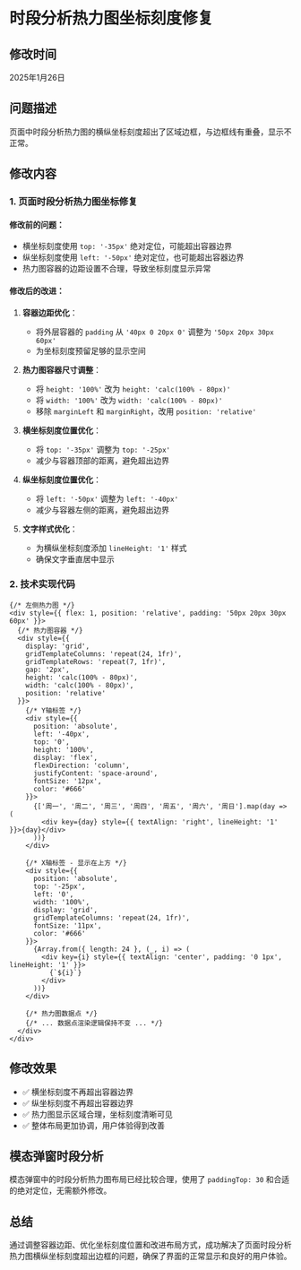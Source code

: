 # 时段分析热力图坐标刻度修复

## 修改时间
2025年1月26日

## 问题描述
页面中时段分析热力图的横纵坐标刻度超出了区域边框，与边框线有重叠，显示不正常。

## 修改内容

### 1. 页面时段分析热力图坐标修复

#### 修改前的问题：
- 横坐标刻度使用 `top: '-35px'` 绝对定位，可能超出容器边界
- 纵坐标刻度使用 `left: '-50px'` 绝对定位，也可能超出容器边界
- 热力图容器的边距设置不合理，导致坐标刻度显示异常

#### 修改后的改进：
1. **容器边距优化**：
   - 将外层容器的 `padding` 从 `'40px 0 20px 0'` 调整为 `'50px 20px 30px 60px'`
   - 为坐标刻度预留足够的显示空间

2. **热力图容器尺寸调整**：
   - 将 `height: '100%'` 改为 `height: 'calc(100% - 80px)'`
   - 将 `width: '100%'` 改为 `width: 'calc(100% - 80px)'`
   - 移除 `marginLeft` 和 `marginRight`，改用 `position: 'relative'`

3. **横坐标刻度位置优化**：
   - 将 `top: '-35px'` 调整为 `top: '-25px'`
   - 减少与容器顶部的距离，避免超出边界

4. **纵坐标刻度位置优化**：
   - 将 `left: '-50px'` 调整为 `left: '-40px'`
   - 减少与容器左侧的距离，避免超出边界

5. **文字样式优化**：
   - 为横纵坐标刻度添加 `lineHeight: '1'` 样式
   - 确保文字垂直居中显示

### 2. 技术实现代码

```tsx
{/* 左侧热力图 */}
<div style={{ flex: 1, position: 'relative', padding: '50px 20px 30px 60px' }}>
  {/* 热力图容器 */}
  <div style={{ 
    display: 'grid', 
    gridTemplateColumns: 'repeat(24, 1fr)', 
    gridTemplateRows: 'repeat(7, 1fr)', 
    gap: '2px',
    height: 'calc(100% - 80px)',
    width: 'calc(100% - 80px)',
    position: 'relative'
  }}>
    {/* Y轴标签 */}
    <div style={{ 
      position: 'absolute', 
      left: '-40px', 
      top: '0', 
      height: '100%', 
      display: 'flex', 
      flexDirection: 'column', 
      justifyContent: 'space-around',
      fontSize: '12px',
      color: '#666'
    }}>
      {['周一', '周二', '周三', '周四', '周五', '周六', '周日'].map(day => (
        <div key={day} style={{ textAlign: 'right', lineHeight: '1' }}>{day}</div>
      ))}
    </div>
    
    {/* X轴标签 - 显示在上方 */}
    <div style={{ 
      position: 'absolute', 
      top: '-25px', 
      left: '0', 
      width: '100%', 
      display: 'grid',
      gridTemplateColumns: 'repeat(24, 1fr)',
      fontSize: '11px',
      color: '#666'
    }}>
      {Array.from({ length: 24 }, (_, i) => (
        <div key={i} style={{ textAlign: 'center', padding: '0 1px', lineHeight: '1' }}>
          {`${i}`}
        </div>
      ))}
    </div>
    
    {/* 热力图数据点 */}
    {/* ... 数据点渲染逻辑保持不变 ... */}
  </div>
</div>
```

## 修改效果
- ✅ 横坐标刻度不再超出容器边界
- ✅ 纵坐标刻度不再超出容器边界  
- ✅ 热力图显示区域合理，坐标刻度清晰可见
- ✅ 整体布局更加协调，用户体验得到改善

## 模态弹窗时段分析
模态弹窗中的时段分析热力图布局已经比较合理，使用了 `paddingTop: 30` 和合适的绝对定位，无需额外修改。

## 总结
通过调整容器边距、优化坐标刻度位置和改进布局方式，成功解决了页面时段分析热力图横纵坐标刻度超出边框的问题，确保了界面的正常显示和良好的用户体验。